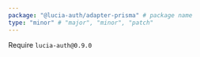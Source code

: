 ```yaml
---
package: "@lucia-auth/adapter-prisma" # package name
type: "minor" # "major", "minor", "patch"
---
```


Require `lucia-auth@0.9.0`
